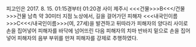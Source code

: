 피고인은 2017. 8. 15. 01:15경부터 01:20경 사이 제주시 <<<건물>>>B<<</건물>>>건물 남측 약 30미터 지점 노상에서, 길을 걸어가던 피해자 <<<내국인이름>>>C<<</내국인이름>>>(여, 27세)을 발견하고 뒤따라가 피해자의 양다리 사이로 손을 집어넣어 피해자를 바닥에 넘어뜨린 다음 피해자의 치마 반바지 밑으로 손을 집어넣어 피해자의 음부 부위를 만져 피해자를 강제로 추행하였다.